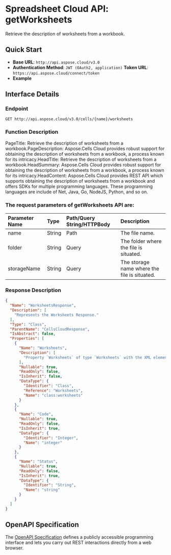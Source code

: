 
# **Spreadsheet Cloud API: getWorksheets**

Retrieve the description of worksheets from a workbook. 


## **Quick Start**

- **Base URL**: `http://api.aspose.cloud/v3.0`
- **Authentication Method**: `JWT (OAuth2, application)`  **Token URL**: `https://api.aspose.cloud/connect/token`
- **Example** 

## **Interface Details**

### **Endpoint** 

```
GET http://api.aspose.cloud/v3.0/cells/{name}/worksheets
```
### **Function Description**
PageTitle: Retrieve the description of worksheets from a workbook.PageDescription: Aspose.Cells Cloud provides robust support for obtaining the description of worksheets from a workbook, a process known for its intricacy.HeadTitle: Retrieve the description of worksheets from a workbook.HeadSummary: Aspose.Cells Cloud provides robust support for obtaining the description of worksheets from a workbook, a process known for its intricacy.HeadContent: Aspose.Cells Cloud provides REST API which supports obtaining the description of worksheets from a workbook and offers SDKs for multiple programming languages. These programming languages are include of Net, Java, Go, NodeJS, Python, and so on.

### The request parameters of **getWorksheets** API are: 

| Parameter Name | Type | Path/Query String/HTTPBody | Description | 
| :- | :- | :- |:- | 
|name|String|Path|The file name.|
|folder|String|Query|The folder where the file is situated.|
|storageName|String|Query|The storage name where the file is situated.|

### **Response Description**
```json
{
  "Name": "WorksheetsResponse",
  "Description": [
    "Represents the Worksheets Response."
  ],
  "Type": "Class",
  "ParentName": "CellsCloudResponse",
  "IsAbstract": false,
  "Properties": [
    {
      "Name": "Worksheets",
      "Description": [
        "Property `Worksheets` of type `Worksheets` with the XML element name \"worksheets\" is defined in the class."
      ],
      "Nullable": true,
      "ReadOnly": false,
      "IsInherit": false,
      "DataType": {
        "Identifier": "Class",
        "Reference": "Worksheets",
        "Name": "class:worksheets"
      }
    },
    {
      "Name": "Code",
      "Nullable": true,
      "ReadOnly": false,
      "IsInherit": true,
      "DataType": {
        "Identifier": "Integer",
        "Name": "integer"
      }
    },
    {
      "Name": "Status",
      "Nullable": true,
      "ReadOnly": false,
      "IsInherit": true,
      "DataType": {
        "Identifier": "String",
        "Name": "string"
      }
    }
  ]
}
```


## OpenAPI Specification

The [OpenAPI Specification](https://reference.aspose.cloud/cells/#/WorksheetsController/GetWorksheets) defines a publicly accessible programming interface and lets you carry out REST interactions directly from a web browser.
